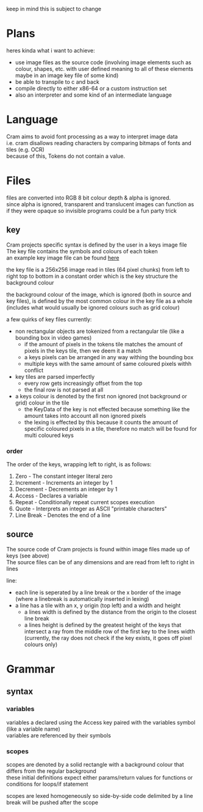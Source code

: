 keep in mind this is subject to change

# Plans

heres kinda what i want to achieve:
- use image files as the source code (involving image elements such as colour, shapes, etc. with user defined meaning to all of these elements maybe in an image key file of some kind)
- be able to transpile to c and back
- compile directly to either x86-64 or a custom instruction set
- also an interpreter and some kind of an intermediate language

# Language

Cram aims to avoid font processing as a way to interpret image data             \
i.e. cram disallows reading characters by comparing bitmaps of fonts and tiles
(e.g. OCR)                                                                      \
because of this, Tokens do not contain a value.

# Files

files are converted into RGB 8 bit colour depth & alpha is ignored. \
since alpha is ignored, transparent and translucent images can function as if they were opaque so invisible programs could be a fun party trick

## key

Cram projects specific syntax is defined by the user in a keys image file   \
The key file contains the symbols and colours of each token                 \
an example key image file can be found [here](examples/key.png)

the key file is a 256x256 image read in tiles (64 pixel chunks) from left to right top to bottom in a constant order which is the key structure
the background colour

the background colour of the image, which is ignored (both in source and key files), is defined by the most common colour in the key file as a whole (includes what would usually be ignored colours such as grid colour)

a few quirks of key files currently:
- non rectangular objects are tokenized from a rectangular tile (like a bounding box in video games)
    - if the amount of pixels in the tokens tile matches the amount of pixels in the keys tile, then we deem it a match
    - a keys pixels can be arranged in any way withing the bounding box
    - multiple keys with the same amount of same coloured pixels withh conflict
- key tiles are parsed imperfectly
    - every row gets increasingly offset from the top
    - the final row is not parsed at all
- a keys colour is denoted by the first non ignored (not background or grid) colour in the tile
    - the KeyData of the key is not effected because something like the amount takes into account all non ignored pixels
    - the lexing is effected by this because it counts the amount of specific coloured pixels in a tile, therefore no match will be found for multi coloured keys
### order

The order of the keys, wrapping left to right, is as follows:
1. Zero         -   The constant integer literal zero
2. Increment    -   Increments an integer by 1
3. Decrement    -   Decrements an integer by 1
4. Access       -   Declares a variable
5. Repeat       -   Conditionally repeat current scopes execution
6. Quote        -   Interprets an integer as ASCII "printable characters"
7. Line Break   -   Denotes the end of a line

## source

The source code of Cram projects is found within image files made up of keys (see above)    \
The source files can be of any dimensions and are read from left to right in lines

line:
- each line is seperated by a line break or the x border of the image (where a linebreak is automatically inserted in lexing)
- a line has a tile with an x, y origin (top left) and a width and height
    - a lines width is defined by the distance from the origin to the closest line break
    - a lines height is defined by the greatest height of the keys that intersect a ray from the middle row of the first key to the lines width (currently, the ray does not check if the key exists, it goes off pixel colours only)

# Grammar

## syntax

### variables

variables a declared using the Access key paired with the variables symbol (like a variable name)   \
variables are referenced by their symbols

### scopes

scopes are denoted by a solid rectangle with a background colour that differs from the regular background   \
these initial definitions expect either params/return values for functions or conditions for loops/if statement

scopes are lexed homogeneously so side-by-side code delimited by a line break will be pushed after the scope
